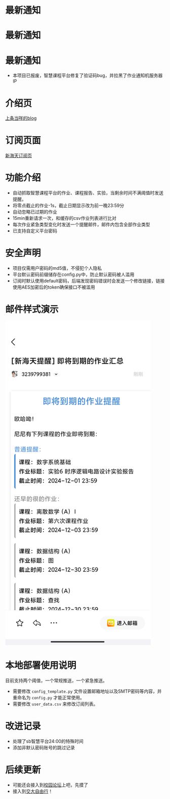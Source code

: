 # 最新通知
# 最新通知
# 最新通知
- 本项目已报废，智慧课程平台修复了验证码bug，并拉黑了作业通知机服务器IP
# 介绍页
[上条当咩的blog](https://nimisora.icu/archives/371)
# 订阅页面
[新海天订阅页](https://nimisora.icu/homework-notify/)
# 功能介绍
- 自动抓取智慧课程平台的作业、课程报告、实验，当剩余时间不满阈值时发送提醒。
- 将零点截止的作业-1s，截止日期显示改为前一晚23:59分
- 自动忽略已过期的作业
- 15min重新请求一次，和缓存的csv作业列表进行比对
- 每次作业紧急类型变化时发送一个提醒邮件，邮件内包含全部作业类型
- 已支持自定义平台密码
# 安全声明
- 项目仅需用户密码的md5值，不侵犯个人隐私
- 平台默认密码前缀储存在config.py中，防止默认密码被人滥用
- 订阅时默认使用default密码，后端发现密码错误时会发送一个修改链接，链接使用AES加密后的token确保接口不被滥用
# 邮件样式演示
![邮件](/Screenshot_2024-11-29-15-11-29-806_com.tencent.mo.jpg)
# 本地部署使用说明
目前支持两个阈值，一个常规推送，一个紧急推送。

- 需要修改 `config_template.py` 文件设置邮箱地址以及SMTP密码等内容，并重命名为 `config.py` 才能正常使用。
- 需要修改 `user_data.csv` 来修改订阅列表。
# 改进记录
- 处理了sb智慧平台24:00的特殊时间
- 添加非默认密码账号的跳过记录
# 后续更新
- 可能还会接入到[校园论坛](https://bjtu.top)上吧，先摸了
- 接入到[交大自由行](https://github.com/HFDLYS/BJTUselfService)！
